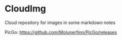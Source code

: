 # CloudImg
Cloud repository for images in some markdown notes

PicGo:
https://github.com/Molunerfinn/PicGo/releases
